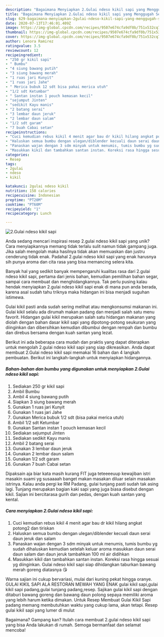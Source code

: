 ```yaml
---
description: "Bagaimana Menyiapkan 2.Gulai ndeso kikil sapi yang Menggugah Selera"
title: "Bagaimana Menyiapkan 2.Gulai ndeso kikil sapi yang Menggugah Selera"
slug: 629-bagaimana-menyiapkan-2gulai-ndeso-kikil-sapi-yang-menggugah-selera
date: 2020-07-13T17:46:01.409Z
image: https://img-global.cpcdn.com/recipes/9507e674cfa9df0b/751x532cq70/2gulai-ndeso-kikil-sapi-foto-resep-utama.jpg
thumbnail: https://img-global.cpcdn.com/recipes/9507e674cfa9df0b/751x532cq70/2gulai-ndeso-kikil-sapi-foto-resep-utama.jpg
cover: https://img-global.cpcdn.com/recipes/9507e674cfa9df0b/751x532cq70/2gulai-ndeso-kikil-sapi-foto-resep-utama.jpg
author: Lenora Ramirez
ratingvalue: 3.5
reviewcount: 12
recipeingredient:
- "250 gr kikil sapi"
- " Bumbu"
- "4 siung bawang putih"
- "3 siung bawang merah"
- "1 ruas jari Kunyit"
- "1 ruas jari Jahe"
- " Merica bubuk 12 sdt bisa pakai merica utuh"
- "1/2 sdt Ketumbar"
- " Santan instan 1 pouch kemasan kecil"
- "sejumput Jinten"
- "sedikit Kayu manis"
- "2 batang serai"
- "3 lembar daun jeruk"
- "2 lembar daun salam"
- "1/2 sdt garam"
- "7 buah Cabai setan"
recipeinstructions:
- "Cuci kemudian rebus kikil 4 menit agar bau dr kikil hilang angkat potong2 dan tiriskan"
- "Haluskan semua bumbu dengan ulegan/diblender kecuali daun serai daun jeruk dan salam"
- "Panaskan wajan dengan 3 sdm minyak untuk menumis, tumis bumbu yg sudah dihaluskan kemudian setelah keluar aroma masukkan daun serai daun salam dan daun jeruk tambahkan 100 ml air didihkan"
- "Masukkan kikil dan tambahkan santan instan. Koreksi rasa hingga sesuai yg diinginkan. Gulai ndeso kikil sapi siap dihidangkan taburkan bawang merah goreng diatasnya 😘"
categories:
- Resep
tags:
- 2gulai
- ndeso
- kikil

katakunci: 2gulai ndeso kikil 
nutrition: 158 calories
recipecuisine: Indonesian
preptime: "PT20M"
cooktime: "PT60M"
recipeyield: "1"
recipecategory: Lunch

---
```



![2.Gulai ndeso kikil sapi](https://img-global.cpcdn.com/recipes/9507e674cfa9df0b/751x532cq70/2gulai-ndeso-kikil-sapi-foto-resep-utama.jpg)

Anda sedang mencari inspirasi resep 2.gulai ndeso kikil sapi yang unik? Cara menyiapkannya memang tidak terlalu sulit namun tidak gampang juga. Jika salah mengolah maka hasilnya tidak akan memuaskan dan justru cenderung tidak enak. Padahal 2.gulai ndeso kikil sapi yang enak harusnya sih punya aroma dan cita rasa yang bisa memancing selera kita.

Banyak hal yang sedikit banyak mempengaruhi kualitas rasa dari 2.gulai ndeso kikil sapi, pertama dari jenis bahan, kemudian pemilihan bahan segar, sampai cara membuat dan menghidangkannya. Tak perlu pusing kalau hendak menyiapkan 2.gulai ndeso kikil sapi enak di mana pun anda berada, karena asal sudah tahu triknya maka hidangan ini bisa menjadi suguhan istimewa.

Gulai kikil pasti anda sudah sering melihat atau mengkonsumsi makanan ini. Gulai kikil selalu ada dirumah makan padang dan menjadi salah satu menu favorit. Hidangan gulai kikil merupakan salah satu hidangan makanan yang diolah dengan bahan dasar kikil sapi yang dipotong-potong seukuran yang diinginkan dan dibersihkan kemudian dibumbui dengan rempah dan bumbu dan direbus bersama dengan kuah santan yang lezat.


Berikut ini ada beberapa cara mudah dan praktis yang dapat diterapkan untuk mengolah 2.gulai ndeso kikil sapi yang siap dikreasikan. Anda dapat membuat 2.Gulai ndeso kikil sapi memakai 16 bahan dan 4 langkah pembuatan. Berikut ini langkah-langkah untuk menyiapkan hidangannya.

<!--inarticleads1-->

##### Bahan-bahan dan bumbu yang digunakan untuk menyiapkan 2.Gulai ndeso kikil sapi:

1. Sediakan 250 gr kikil sapi
1. Ambil  Bumbu
1. Ambil 4 siung bawang putih
1. Siapkan 3 siung bawang merah
1. Gunakan 1 ruas jari Kunyit
1. Gunakan 1 ruas jari Jahe
1. Gunakan  Merica bubuk 1/2 sdt (bisa pakai merica utuh)
1. Ambil 1/2 sdt Ketumbar
1. Gunakan  Santan instan 1 pouch kemasan kecil
1. Sediakan sejumput Jinten
1. Sediakan sedikit Kayu manis
1. Ambil 2 batang serai
1. Gunakan 3 lembar daun jeruk
1. Gunakan 2 lembar daun salam
1. Gunakan 1/2 sdt garam
1. Gunakan 7 buah Cabai setan


Dipaksain aja biar kata masih kurang FIT juga teteeeeuup kewajiban istri masakin suami yg susaaaah banget makan masakan diluar selain masakan istrinya. Kalau anda pergi ke RM Padang, gulai tunjang pasti sudah tak asing lagi. Tunjang merupakan bagian kaki sapi yang juga biasa disebut dengan kikil. Sajian ini bercitarasa gurih dan pedas, dengan kuah santan yang kental. 

<!--inarticleads2-->

##### Cara menyiapkan 2.Gulai ndeso kikil sapi:

1. Cuci kemudian rebus kikil 4 menit agar bau dr kikil hilang angkat potong2 dan tiriskan
1. Haluskan semua bumbu dengan ulegan/diblender kecuali daun serai daun jeruk dan salam
1. Panaskan wajan dengan 3 sdm minyak untuk menumis, tumis bumbu yg sudah dihaluskan kemudian setelah keluar aroma masukkan daun serai daun salam dan daun jeruk tambahkan 100 ml air didihkan
1. Masukkan kikil dan tambahkan santan instan. Koreksi rasa hingga sesuai yg diinginkan. Gulai ndeso kikil sapi siap dihidangkan taburkan bawang merah goreng diatasnya 😘


Warna sajian ini cukup bervariasi, mulai dari kuning pekat hingga oranye. GULAI KIKIL SAPI ALA RESTORAN MEWAH YANG ENAK gulai kikil sapi,gulai kikil sapi padang,gulai tunjang padang,resep. Sajikan gulai kikil sapi dengan ditaburi bawang goreng dan bawang daun polong sepaya memiliki aroma yang lebih harum ketika dimakan. Untuk Resep Membuat Gulai Kikil Sapi padang memang membutuhkan waktu yang cukup lama, akan tetapi. Resep gulai kikil sapi yang lumer di mulut 

Bagaimana? Gampang kan? Itulah cara membuat 2.gulai ndeso kikil sapi yang bisa Anda lakukan di rumah. Semoga bermanfaat dan selamat mencoba!
